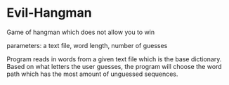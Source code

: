 # Evil-Hangman

Game of hangman which does not allow you to win

parameters: a text file, word length, number of guesses

Program reads in words from a given text file which is the base dictionary. Based on what letters the user guesses, the program will choose the word path which has the most amount of unguessed sequences.
